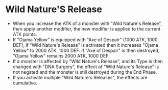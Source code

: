 # Wild Nature'S Release

*   When you increase the ATK of a monster with "Wild Nature's Release", then apply another modifier, the new modifier is applied to the current ATK points.
*   If "Ojama Yellow" is equipped with "Axe of Despair" (1000 ATK, 1000 DEF), if "Wild Nature's Release" is activated then it increases "Ojama Yellow" to 2000 ATK, 1000 DEF. If "Axe of Despair" is then destroyed, "Ojama Yellow" remains 2000 ATK, 1000 DEF.
*   If a monster is affected by "Wild Nature's Release", and its Type is then changed with "DNA Surgery", the effect of "Wild Nature's Release" is not negated and the monster is still destroyed during the End Phase.
*   If you activate multiple "Wild Nature's Releases", the effects are cumulative.
